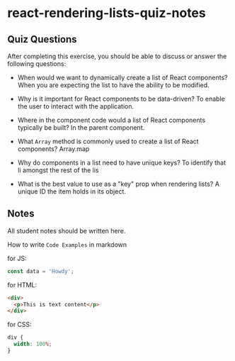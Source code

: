 # react-rendering-lists-quiz-notes

## Quiz Questions

After completing this exercise, you should be able to discuss or answer the following questions:

- When would we want to dynamically create a list of React components?
  When you are expecting the list to have the ability to be modified.

- Why is it important for React components to be data-driven?
  To enable the user to interact with the application.

- Where in the component code would a list of React components typically be built?
  In the parent component.

- What `Array` method is commonly used to create a list of React components?
  Array.map

- Why do components in a list need to have unique keys?
  To identify that li amongst the rest of the lis

- What is the best value to use as a "key" prop when rendering lists?
  A unique ID the item holds in its object.

## Notes

All student notes should be written here.

How to write `Code Examples` in markdown

for JS:

```javascript
const data = 'Howdy';
```

for HTML:

```html
<div>
  <p>This is text content</p>
</div>
```

for CSS:

```css
div {
  width: 100%;
}
```
